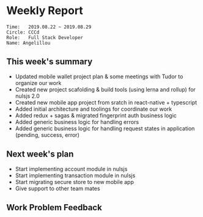 # Weekly Report 
```
Time: 	2019.08.22 ~ 2019.08.29
Circle: CCCd
Role:	Full Stack Developer
Name: Angelillou
```
## This week's summary

- Updated mobile wallet project plan & some meetings with Tudor to organize our work
- Created new project scafolding & build tools (using lerna and rollup) for nulsjs 2.0
- Created new mobile app project from sratch in react-native + typescript
- Added initial architecture and toolings for coordinate our work
- Added redux + sagas & migrated fingerprint auth business logic
- Added generic business logic for handling errors
- Added generic business logic for handling request states in application (pending, success, error)

## Next week's plan

- Start implementing account module in nulsjs
- Start implementing transaction module in nulsjs
- Start migrating secure store to new mobile app
- Give support to other team mates

## Work Problem Feedback
